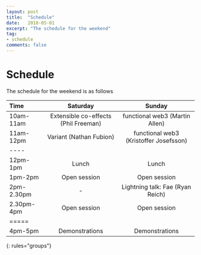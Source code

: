 ```yaml
---
layout: post
title:  "Schedule"
date:   2018-05-01
excerpt: "The schedule for the weekend"
tag:
- schedule
comments: false
---
```


# Schedule

The schedule for the weekend is as follows

| Time | Saturday | Sunday |
|:--------|:-------:|:-------:|
| 10am-11am   | Extensible co-effects (Phil Freeman) | functional web3 (Martin Allen) |
| 11am-12pm   | Variant (Nathan Fubion)   | functional web3 (Kristoffer Josefsson)  |
|----
| 12pm-1pm    | Lunch         | Lunch   |
| 1pm-2pm     | Open session  | Open session  |
| 2pm-2.30pm  | -             | Lightning talk: Fae (Ryan Reich) |
| 2.30pm-4pm  | Open session  | Open session |
|=====
| 4pm-5pm   | Demonstrations  | Demonstrations |
{: rules="groups"}

